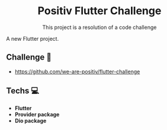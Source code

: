 <h1 align="center">Positiv Flutter Challenge</h1>

<div align="center">
    <p>This project is a resolution of a code challenge</p>
</div>
A new Flutter project.

## Challenge 🔗

- https://github.com/we-are-positiv/flutter-challenge

## Techs 💻

- **Flutter**
- **Provider package** 
- **Dio package** 



